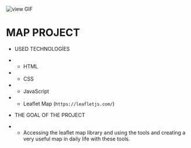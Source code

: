![view GIF](map-project-min.gif)


# MAP PROJECT

- USED TECHNOLOGİES
- - HTML
- - CSS
- - JavaScript
- - Leaflet Map (`https://leafletjs.com/`)


- THE GOAL OF THE PROJECT
- - Accessing the leaflet map library and using the tools and creating a very useful map in daily life with these tools.


